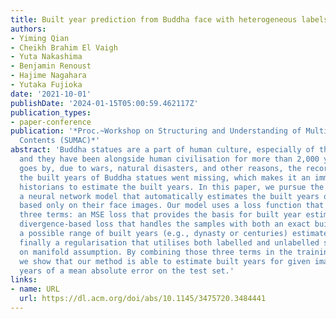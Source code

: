```yaml
---
title: Built year prediction from Buddha face with heterogeneous labels
authors:
- Yiming Qian
- Cheikh Brahim El Vaigh
- Yuta Nakashima
- Benjamin Renoust
- Hajime Nagahara
- Yutaka Fujioka
date: '2021-10-01'
publishDate: '2024-01-15T05:00:59.462117Z'
publication_types:
- paper-conference
publication: '*Proc.~Workshop on Structuring and Understanding of Multimedia Heritage
  Contents (SUMAC)*'
abstract: 'Buddha statues are a part of human culture, especially of the Asia area,
  and they have been alongside human civilisation for more than 2,000 years. As history
  goes by, due to wars, natural disasters, and other reasons, the records that show
  the built years of Buddha statues went missing, which makes it an immense work for
  historians to estimate the built years. In this paper, we pursue the idea of building
  a neural network model that automatically estimates the built years of Buddha statues
  based only on their face images. Our model uses a loss function that consists of
  three terms: an MSE loss that provides the basis for built year estimation; a KL
  divergence-based loss that handles the samples with both an exact built year and
  a possible range of built years (e.g., dynasty or centuries) estimated by historians;
  finally a regularisation that utilises both labelled and unlabelled samples based
  on manifold assumption. By combining those three terms in the training process,
  we show that our method is able to estimate built years for given images with 37.5
  years of a mean absolute error on the test set.'
links:
- name: URL
  url: https://dl.acm.org/doi/abs/10.1145/3475720.3484441
---
```


